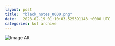 ```yaml
---
layout:	post
title:	"black_notes_0000.png"
date:	2023-02-19 01:10:03.525391143 +0000 UTC
categories:	kof archive
---
```


![Image Alt](https://k0f.github.io/assets/black_notes_0000.png)